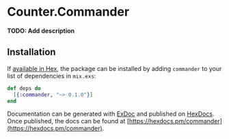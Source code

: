 # Counter.Commander

**TODO: Add description**

## Installation

If [available in Hex](https://hex.pm/docs/publish), the package can be installed
by adding `commander` to your list of dependencies in `mix.exs`:

```elixir
def deps do
  [{:commander, "~> 0.1.0"}]
end
```

Documentation can be generated with [ExDoc](https://github.com/elixir-lang/ex_doc)
and published on [HexDocs](https://hexdocs.pm). Once published, the docs can
be found at [https://hexdocs.pm/commander](https://hexdocs.pm/commander).

